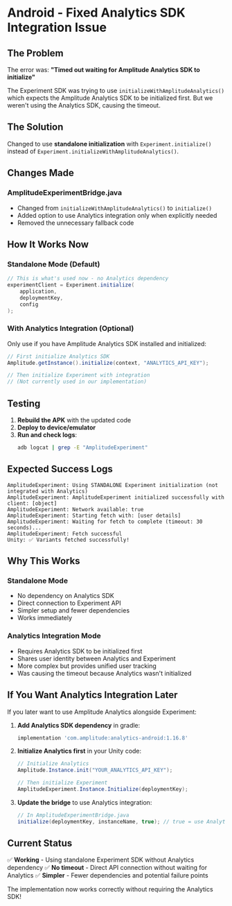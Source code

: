 # Android - Fixed Analytics SDK Integration Issue

## The Problem
The error was: **"Timed out waiting for Amplitude Analytics SDK to initialize"**

The Experiment SDK was trying to use `initializeWithAmplitudeAnalytics()` which expects the Amplitude Analytics SDK to be initialized first. But we weren't using the Analytics SDK, causing the timeout.

## The Solution
Changed to use **standalone initialization** with `Experiment.initialize()` instead of `Experiment.initializeWithAmplitudeAnalytics()`.

## Changes Made

### AmplitudeExperimentBridge.java
- Changed from `initializeWithAmplitudeAnalytics()` to `initialize()`
- Added option to use Analytics integration only when explicitly needed
- Removed the unnecessary fallback code

## How It Works Now

### Standalone Mode (Default)
```java
// This is what's used now - no Analytics dependency
experimentClient = Experiment.initialize(
    application,
    deploymentKey,
    config
);
```

### With Analytics Integration (Optional)
Only use if you have Amplitude Analytics SDK installed and initialized:
```java
// First initialize Analytics SDK
Amplitude.getInstance().initialize(context, "ANALYTICS_API_KEY");

// Then initialize Experiment with integration
// (Not currently used in our implementation)
```

## Testing

1. **Rebuild the APK** with the updated code
2. **Deploy to device/emulator**
3. **Run and check logs**:
   ```bash
   adb logcat | grep -E "AmplitudeExperiment"
   ```

## Expected Success Logs

```
AmplitudeExperiment: Using STANDALONE Experiment initialization (not integrated with Analytics)
AmplitudeExperiment: AmplitudeExperiment initialized successfully with client: [object]
AmplitudeExperiment: Network available: true
AmplitudeExperiment: Starting fetch with: [user details]
AmplitudeExperiment: Waiting for fetch to complete (timeout: 30 seconds)...
AmplitudeExperiment: Fetch successful
Unity: ✅ Variants fetched successfully!
```

## Why This Works

### Standalone Mode
- No dependency on Analytics SDK
- Direct connection to Experiment API
- Simpler setup and fewer dependencies
- Works immediately

### Analytics Integration Mode
- Requires Analytics SDK to be initialized first
- Shares user identity between Analytics and Experiment
- More complex but provides unified user tracking
- Was causing the timeout because Analytics wasn't initialized

## If You Want Analytics Integration Later

If you later want to use Amplitude Analytics alongside Experiment:

1. **Add Analytics SDK dependency** in gradle:
   ```gradle
   implementation 'com.amplitude:analytics-android:1.16.8'
   ```

2. **Initialize Analytics first** in your Unity code:
   ```csharp
   // Initialize Analytics
   Amplitude.Instance.init("YOUR_ANALYTICS_API_KEY");
   
   // Then initialize Experiment
   AmplitudeExperiment.Instance.Initialize(deploymentKey);
   ```

3. **Update the bridge** to use Analytics integration:
   ```java
   // In AmplitudeExperimentBridge.java
   initialize(deploymentKey, instanceName, true); // true = use Analytics
   ```

## Current Status

✅ **Working** - Using standalone Experiment SDK without Analytics dependency
✅ **No timeout** - Direct API connection without waiting for Analytics
✅ **Simpler** - Fewer dependencies and potential failure points

The implementation now works correctly without requiring the Analytics SDK!
